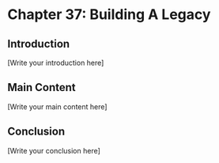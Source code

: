 # Chapter 37: Building A Legacy

## Introduction

[Write your introduction here]

## Main Content

[Write your main content here]

## Conclusion

[Write your conclusion here]